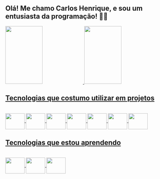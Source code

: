 ## Olá! Me chamo Carlos Henrique, e sou um entusiasta da programação! 🧑‍💻
<div>
  <a href="https://github.com/HenriqueDeveloper">
  <img height="180em" width="48%" src="https://github-readme-stats.vercel.app/api?username=HenriqueDeveloper&show_icons=true&theme=dark&include_all_commits=true&count_private=true"/>
  <img height="180em" width="48%" src="https://github-readme-stats.vercel.app/api/top-langs/?username=HenriqueDeveloper&layout=compact&langs_count=7&theme=dark"/>
</div>
  
 ## Tecnologias que costumo utilizar em projetos
  
<div style="display: inline_block"><br>
  <img align="center" height="50" width="60" src="https://cdn.jsdelivr.net/gh/devicons/devicon/icons/java/java-original-wordmark.svg" >
  <img align="center" height="50" width="60" src="https://cdn.jsdelivr.net/gh/devicons/devicon/icons/php/php-plain.svg" >
  <img align="center" height="50" width="60" src="https://cdn.jsdelivr.net/gh/devicons/devicon/icons/html5/html5-original-wordmark.svg" >
  <img align="center" height="50" width="60" src="https://cdn.jsdelivr.net/gh/devicons/devicon/icons/css3/css3-original-wordmark.svg" >
  <img align="center" height="50" width="60" src="https://cdn.jsdelivr.net/gh/devicons/devicon/icons/bootstrap/bootstrap-plain-wordmark.svg">
  <img align="center" height="50" width="60" src="https://cdn.jsdelivr.net/gh/devicons/devicon/icons/javascript/javascript-plain.svg" >
  <img align="center" height="50" width="60" src="https://cdn.jsdelivr.net/gh/devicons/devicon/icons/mysql/mysql-original-wordmark.svg" >

</div>
  
  ## Tecnologias que estou aprendendo </h4>
  
<div style="display: inline_block"><br>
  <img align="center" height="50" width="60" src="https://cdn.jsdelivr.net/gh/devicons/devicon/icons/spring/spring-original-wordmark.svg" >
  <img align="center" height="50" width="60" src="https://cdn.jsdelivr.net/gh/devicons/devicon/icons/docker/docker-original-wordmark.svg" >
  <img align="center" height="50" width="60" src="https://cdn.jsdelivr.net/gh/devicons/devicon/icons/mongodb/mongodb-plain-wordmark.svg">
</div>

  

